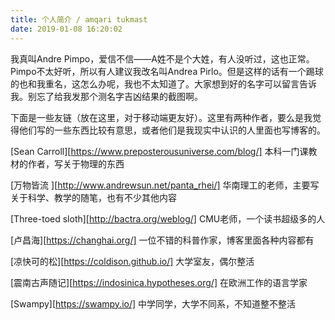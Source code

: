 ```yaml
---
title: 个人简介 / amqari tukmast
date: 2019-01-08 16:20:02
---
```


我真叫Andre Pimpo，爱信不信——A姓不是个大姓，有人没听过，这也正常。Pimpo不太好听，所以有人建议我改名叫Andrea Pirlo。但是这样的话有一个踢球的也和我重名，这怎么办呢，我也不太知道了。大家想到好的名字可以留言告诉我。别忘了给我发那个测名字吉凶结果的截图啊。



下面是一些友链（放在这里，对于移动端更友好）。这里有两种作者，要么是我觉得他们写的一些东西比较有意思，或者他们是我现实中认识的人里面也写博客的。

[Sean Carroll][https://www.preposterousuniverse.com/blog/] 本科一门课教材的作者，写关于物理的东西

[万物皆流 ][http://www.andrewsun.net/panta_rhei/] 华南理工的老师，主要写关于科学、教学的随笔，也有不少其他内容

[Three-toed sloth][http://bactra.org/weblog/] CMU老师，一个读书超级多的人

[卢昌海][https://changhai.org/] 一位不错的科普作家，博客里面各种内容都有

[凉快可的松][https://coldison.github.io/] 大学室友，偶尔整活

[震南古声随记][https://indosinica.hypotheses.org/] 在欧洲工作的语言学家

[Swampy][https://swampy.io/] 中学同学，大学不同系，不知道整不整活

